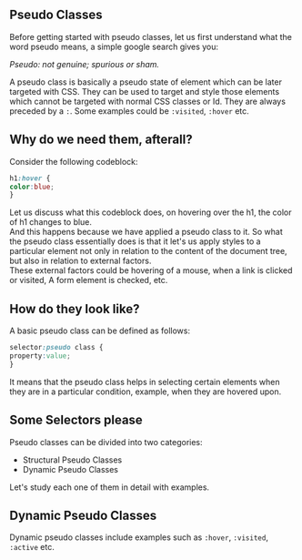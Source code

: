 ## Pseudo Classes
Before getting started with pseudo classes, let us first understand what the word pseudo means,
a simple google search gives you: <br/>

 *Pseudo: not genuine; spurious or sham.* <br/>

A pseudo class is basically a pseudo state of element which can be later targeted with CSS.
They can be used to target and style those elements which cannot be targeted with normal CSS classes or Id.
They are always preceded by a `:`. Some examples could be `:visited`, `:hover` etc.

## Why do we need them, afterall?
Consider the following codeblock: <br/>
```css
h1:hover {
color:blue;
}
```
Let us discuss what this codeblock does, on hovering over the h1, the color of 
h1 changes to blue.<br/>
And this happens because we have applied a pseudo class to it.
So what the pseudo class essentially does is that it let's us apply styles to a particular element
 not only in relation to the content of the document tree, but also in relation to external factors.
<br/>
These external factors could be hovering of a mouse, when a link is clicked or visited, 
A form element is checked, etc.

## How do they look like?
A basic pseudo class can be defined as follows:
```css
selector:pseudo class {
property:value;
}
```
It means that the pseudo class helps in selecting certain elements when they are in a particular condition, 
example, when they are hovered upon.

## Some Selectors please
Pseudo classes can be divided into two categories:
* Structural Pseudo Classes
* Dynamic Pseudo Classes <br/>

Let's study each one of them in detail with examples.

## Dynamic Pseudo Classes
Dynamic pseudo classes include examples such as `:hover`, `:visited`, `:active` etc.






